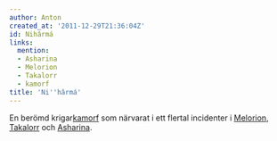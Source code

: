 ```yaml
---
author: Anton
created_at: '2011-12-29T21:36:04Z'
id: Nihârmá
links:
  mention:
  - Asharina
  - Melorion
  - Takalorr
  - kamorf
title: 'Ni''hârmá'
---
```


En berömd krigar[kamorf] som närvarat i ett flertal incidenter i [Melorion], [Takalorr] och
[Asharina].

  [kamorf]: kamorf
  [Melorion]: Melorion
  [Takalorr]: Takalorr
  [Asharina]: Asharina
